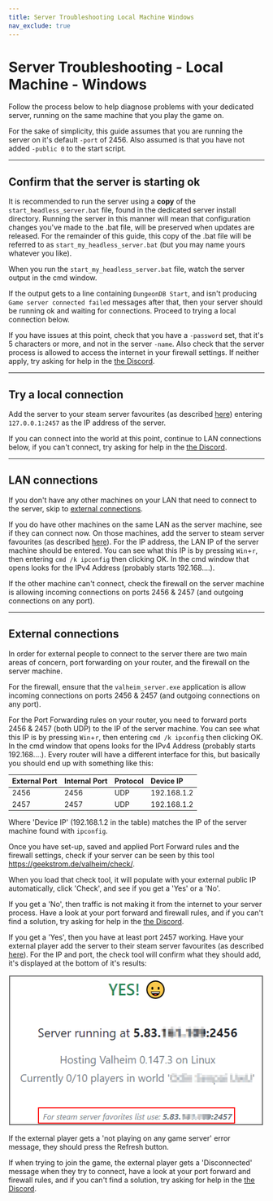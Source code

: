 ```yaml
---
title: Server Troubleshooting Local Machine Windows
nav_exclude: true
---
```


# Server Troubleshooting - Local Machine - Windows

Follow the process below to help diagnose problems with your dedicated server, running on the same machine that you play the game on.

For the sake of simplicity, this guide assumes that you are running the server on it's default `-port` of 2456. Also assumed is that you have not added `-public 0` to the start script.

---

## Confirm that the server is starting ok

It is recommended to run the server using a **copy** of the `start_headless_server.bat` file, found in the dedicated server install directory. Running the server in this manner will mean that configuration changes you've made to the .bat file, will be preserved when updates are released. For the remainder of this guide, this copy of the .bat file will be referred to as `start_my_headless_server.bat` (but you may name yours whatever you like).

When you run the `start_my_headless_server.bat` file, watch the server output in the cmd window.

If the output gets to a line containing `DungeonDB Start`, and isn't producing `Game server connected failed` messages after that, then your server should be running ok and waiting for connections. Proceed to trying a local connection below.

If you have issues at this point, check that you have a `-password` set, that it's 5 characters or more, and not in the server `-name`. Also check that the server process is allowed to access the internet in your firewall settings. If neither apply, try asking for help in the [the Discord].

---

## Try a local connection

Add the server to your steam server favourites (as described [here](howToConnect.md#steam-servers)) entering `127.0.0.1:2457` as the IP address of the server.

If you can connect into the world at this point, continue to LAN connections below, if you can't connect, try asking for help in the [the Discord].

---

## LAN connections

If you don't have any other machines on your LAN that need to connect to the server, skip to [external connections](serverTroubleshootingLocalhost.md#external-connections).

If you do have other machines on the same LAN as the server machine, see if they can connect now. On those machines, add the server to steam server favourites (as described [here](howToConnect.md#steam-servers)). For the IP address, the LAN IP of the server machine should be entered. You can see what this IP is by pressing `Win`+`r`, then entering `cmd /k ipconfig` then clicking OK. In the cmd window that opens looks for the IPv4 Address (probably starts 192.168....).

If the other machine can't connect, check the firewall on the server machine is allowing incoming connections on ports 2456 & 2457 (and outgoing connections on any port).

---

## External connections

In order for external people to connect to the server there are two main areas of concern, port forwarding on your router, and the firewall on the server machine.

For the firewall, ensure that the `valheim_server.exe` application is allow incoming connections on ports 2456 & 2457 (and outgoing connections on any port).

For the Port Forwarding rules on your router, you need to forward ports 2456 & 2457 (both UDP) to the IP of the server machine. You can see what this IP is by pressing `Win`+`r`, then entering `cmd /k ipconfig` then clicking OK. In the cmd window that opens looks for the IPv4 Address (probably starts 192.168....). Every router will have a different interface for this, but basically you should end up with something like this:

| External Port | Internal Port | Protocol | Device IP   |
|:--------------|:--------------|:---------|:------------|
| 2456          | 2456          | UDP      | 192.168.1.2 |
| 2457          | 2457          | UDP      | 192.168.1.2 |

Where 'Device IP' (192.168.1.2 in the table) matches the IP of the server machine found with `ipconfig`.

Once you have set-up, saved and applied Port Forward rules and the firewall settings, check if your server can be seen by this tool <a href="https://geekstrom.de/valheim/check/" target="_blank">https://geekstrom.de/valheim/check/</a>.

When you load that check tool, it will populate with your external public IP automatically, click 'Check', and see if you get a 'Yes' or a 'No'.

If you get a 'No', then traffic is not making it from the internet to your server process. Have a look at your port forward and firewall rules, and if you can't find a solution, try asking for help in the [the Discord].

If you get a 'Yes', then you have at least port 2457 working. Have your external player add the server to their steam server favourites (as described [here](howToConnect.md#steam-servers)). For the IP and port, the check tool will confirm what they should add, it's displayed at the bottom of it's results:

![Check tool Steam Server Favourite IP](/assets/checkToolFavoriteServerIP.png)

If the external player gets a 'not playing on any game server' error message, they should press the Refresh button.

If when trying to join the game, the external player gets a 'Disconnected' message when they try to connect, have a look at your port forward and firewall rules, and if you can't find a solution, try asking for help in the [the Discord].




[the Discord]: <https://discord.gg/U7Ng93FER8>